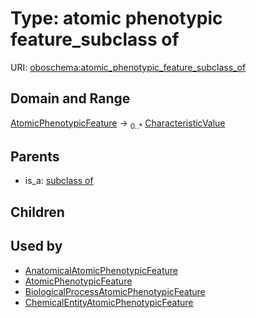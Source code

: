 
# Type: atomic phenotypic feature_subclass of




URI: [oboschema:atomic_phenotypic_feature_subclass_of](http://purl.obolibrary.org/oboschema/atomic_phenotypic_feature_subclass_of)


## Domain and Range

[AtomicPhenotypicFeature](AtomicPhenotypicFeature.md) ->  <sub>0..*</sub> [CharacteristicValue](CharacteristicValue.md)

## Parents

 *  is_a: [subclass of](subclass_of.md)

## Children


## Used by

 * [AnatomicalAtomicPhenotypicFeature](AnatomicalAtomicPhenotypicFeature.md)
 * [AtomicPhenotypicFeature](AtomicPhenotypicFeature.md)
 * [BiologicalProcessAtomicPhenotypicFeature](BiologicalProcessAtomicPhenotypicFeature.md)
 * [ChemicalEntityAtomicPhenotypicFeature](ChemicalEntityAtomicPhenotypicFeature.md)
